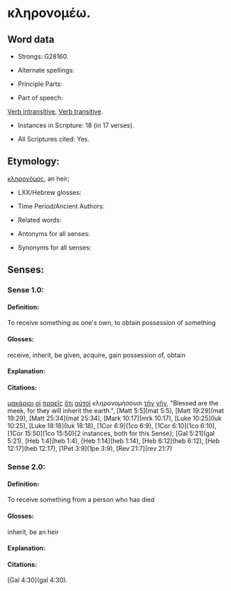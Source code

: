 # κληρονομέω.

<!-- Status: S2=Needs2ndReview -->
<!-- Lexica used for edits: BDAG, FFM, LN, BN, A-S -->

## Word data

* Strongs: G28160.


* Alternate spellings:

* Principle Parts: 

* Part of speech: 

[Verb intransitive](http://ugg.readthedocs.io/en/latest/verb_intransitive.html),
[Verb transitive](http://ugg.readthedocs.io/en/latest/verb_transitive.html).

* Instances in Scripture: 18 (in 17 verses).

* All Scriptures cited: Yes.

## Etymology: 

[κληρονόμος](../G28180/01.md), an heir;

* LXX/Hebrew glosses: 

* Time Period/Ancient Authors: 

* Related words: 

* Antonyms for all senses:

* Synonyms for all senses: 

## Senses:

### Sense 1.0:

#### Definition: 

To receive something as one's own, to obtain possession of something

#### Glosses:

receive, inherit, be given, acquire, gain possession of, obtain

#### Explanation:

#### Citations:

[μακάριοι](../G31070/01.md) [οἱ](../G35880/01.md) [πραεῖς](../G42390/01.md) [ὅτι](../G37540/01.md) [αὐτοὶ](../G08460/01.md) κληρονομήσουσι [τὴν](../G35880/01.md) [γῆν](../G10930/01.md), 
"Blessed are the meek, for they will inherit the earth.", 
[Matt 5:5](mat 5:5),  [Matt 19:29](mat 19:29),  [Matt 25:34](mat 25:34),  [Mark 10:17](mrk 10:17),  [Luke 10:25](luk 10:25),  [Luke 18:18](luk 18:18),  [1Cor 6:9](1co 6:9),  [1Cor 6:10](1co 6:10),  [1Cor 15:50](1co 15:50){2 instances, both for this Sense}; [Gal 5:21](gal 5:21),  [Heb 1:4](heb 1:4),  [Heb 1:14](heb 1:14),  [Heb 6:12](heb 6:12),  [Heb 12:17](heb 12:17),  [1Pet 3:9](1pe 3:9),  [Rev 21:7](rev 21:7)

### Sense 2.0:

#### Definition: 

To receive something from a person who has died   

#### Glosses:

inherit, be an heir

#### Explanation:

#### Citations:

[Gal 4:30](gal 4:30).